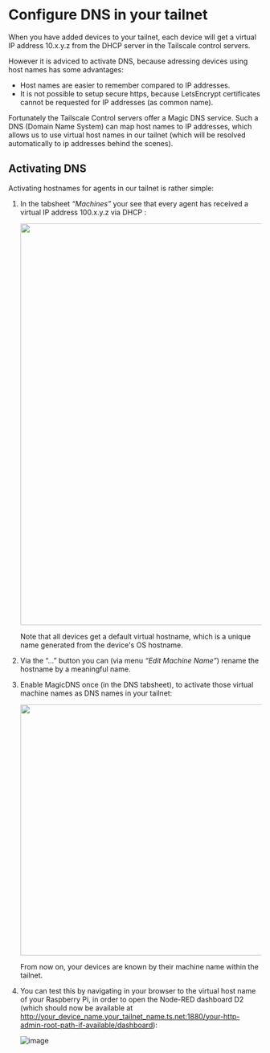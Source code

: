 # Configure DNS in your tailnet
When you have added devices to your tailnet, each device will get a virtual IP address 10.x.y.z from the DHCP server in the Tailscale control servers.  

However it is adviced to activate DNS, because adressing devices using host names has some advantages:
+ Host names are easier to remember compared to IP addresses.
+ It is not possible to setup secure https, because LetsEncrypt certificates cannot be requested for IP addresses (as common name).

Fortunately the Tailscale Control servers offer a Magic DNS service.  Such a DNS (Domain Name System) can map host names to IP addresses, which allows us to use virtual host names in our tailnet (which will be resolved automatically to ip addresses behind the scenes).

## Activating DNS
Activating hostnames for agents in our tailnet is rather simple:
1. In the tabsheet *“Machines”* your see that every agent has received a virtual IP address 100.x.y.z via DHCP :

   <img src="https://github.com/bartbutenaers/Node-RED-security-basics/assets/14224149/153777f7-5822-4782-9ba6-8298828800ab" width="800">

   Note that all devices get a default virtual hostname, which is a unique name generated from the device's OS hostname.
 
2. Via the “…” button you can (via menu *“Edit Machine Name”*) rename the hostname by a meaningful name.

3. Enable MagicDNS once (in the DNS tabsheet), to activate those virtual machine names as DNS names in your tailnet:

   <img src="https://github.com/bartbutenaers/Node-RED-security-basics/assets/14224149/28820a23-31c9-436d-835c-c0061e0dc595" width="500">

   From now on, your devices are known by their machine name within the tailnet.

4. You can test this by navigating in your browser to the virtual host name of your Raspberry Pi, in order to open the Node-RED dashboard D2 (which should now be available at http://your_device_name.your_tailnet_name.ts.net:1880/your-http-admin-root-path-if-available/dashboard):

   ![image](https://github.com/user-attachments/assets/14f6e307-38ac-4dee-b1e8-f366609f725a)
